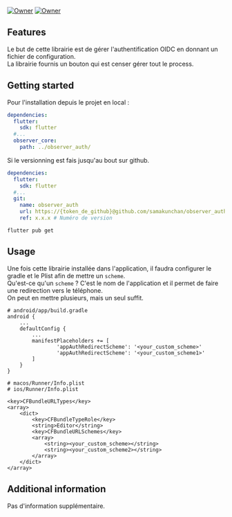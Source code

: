 [![Owner](https://img.shields.io/badge/Owner-Samakunchan%20Technology-blue)](https://samakunchan-technology.com/)
[![Owner](https://img.shields.io/badge/OBSERVER--AUTH-v0.8.0-orange)](https://samakunchan-technology.com/)

## Features

Le but de cette librairie est de gérer l'authentification OIDC en donnant un fichier de configuration. <br>
La librairie fournis un bouton qui est censer gérer tout le process.

## Getting started

Pour l'installation depuis le projet en local :
```yaml
dependencies:
  flutter:
    sdk: flutter
  #...  
  observer_core:
    path: ../observer_auth/
```

Si le versionning est fais jusqu'au bout sur github.
```yaml
dependencies:
  flutter:
    sdk: flutter
  #...  
  git:
    name: observer_auth
    url: https://{token_de_github}@github.com/samakunchan/observer_auth.git
    ref: x.x.x # Numéro de version
```

```shell
flutter pub get
```

## Usage

Une fois cette librairie installée dans l'application, il faudra configurer le gradle et le Plist afin de mettre un `scheme`.<br>
Qu'est-ce qu'un `scheme` ? C'est le nom de l'application et il permet de faire une redirection vers le téléphone.<br>
On peut en mettre plusieurs, mais un seul suffit.
```
# android/app/build.gradle
android {
    ...
    defaultConfig {
        ...
        manifestPlaceholders += [
                'appAuthRedirectScheme': '<your_custom_scheme>'
                'appAuthRedirectScheme': '<your_custom_scheme1>'
        ]
    }
}
```

```
# macos/Runner/Info.plist
# ios/Runner/Info.plist

<key>CFBundleURLTypes</key>
<array>
    <dict>
        <key>CFBundleTypeRole</key>
        <string>Editor</string>
        <key>CFBundleURLSchemes</key>
        <array>
            <string><your_custom_scheme></string>
            <string><your_custom_scheme2></string>
        </array>
    </dict>
</array>
```

## Additional information

Pas d'information supplémentaire.
